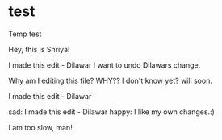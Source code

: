 # test
Temp test

Hey, this is Shriya!

I made this edit - Dilawar
I want to undo Dilawars change.


Why am I editing this file?
WHY?? 
I don't know yet?
will soon. 

I made this edit - Dilawar



sad: I made this edit - Dilawar
happy: I like my own changes.:)



I am too slow, man! 

